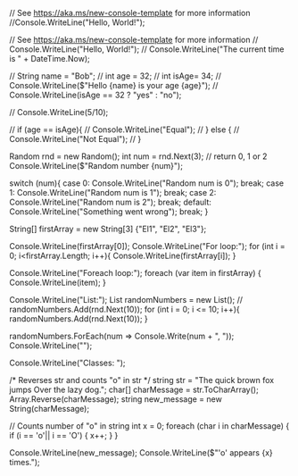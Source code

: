 // See https://aka.ms/new-console-template for more information
//Console.WriteLine("Hello, World!");

// See https://aka.ms/new-console-template for more information
// Console.WriteLine("Hello, World!");
// Console.WriteLine("The current time is " + DateTime.Now);


// String name = "Bob";
// int age = 32;
// int isAge= 34;
// Console.WriteLine($"Hello {name} is your age {age}");
// Console.WriteLine(isAge == 32 ? "yes" : "no");

// Console.WriteLine(5/10);

// if (age == isAge){
//     Console.WriteLine("Equal");
// } else {
//     Console.WriteLine("Not Equal");
// }

Random rnd = new Random();
int num = rnd.Next(3); // return 0, 1 or 2
Console.WriteLine($"Random number {num}");

switch (num){
    case 0:
        Console.WriteLine("Random num is 0");
    break;
    case 1: 
        Console.WriteLine("Random num is 1");
    break;
    case 2: 
        Console.WriteLine("Random num is 2");
    break;
    default:
        Console.WriteLine("Something went wrong");
    break;
}

String[] firstArray = new String[3] {"El1", "El2", "El3"};


Console.WriteLine(firstArray[0]);
Console.WriteLine("For loop:");
for (int i = 0; i<firstArray.Length; i++){
    Console.WriteLine(firstArray[i]);
}

Console.WriteLine("Foreach loop:");
foreach (var item in firstArray)
{   
    Console.WriteLine(item);
}

Console.WriteLine("List:");
List<int> randomNumbers = new List<int>();
// randomNumbers.Add(rnd.Next(10));
for (int i = 0; i <= 10; i++){
    randomNumbers.Add(rnd.Next(10));
} 

randomNumbers.ForEach(num => Console.Write(num + ", "));
Console.WriteLine("");

Console.WriteLine("Classes: ");


/* 
Reverses str and counts "o" in str
*/
string str = "The quick brown fox jumps Over the lazy dog.";
char[] charMessage = str.ToCharArray();
Array.Reverse(charMessage);
string new_message = new String(charMessage);

// Counts number of "o" in string
int x = 0;
foreach (char i in charMessage) { if (i == 'o'|| i == 'O') { x++; } }

Console.WriteLine(new_message);
Console.WriteLine($"'o' appears {x} times.");



